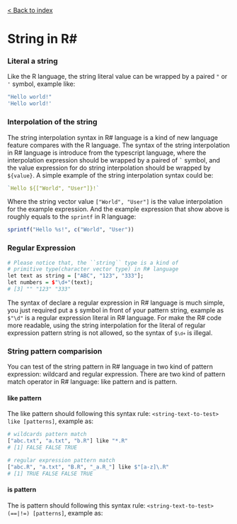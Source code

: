 [&lt; Back to index](../)

# String in R#

### Literal a string

Like the R language, the string literal value can be wrapped by a paired ``"`` or ``'`` symbol, example like:

```R
"Hello world!"
'Hello world!'
```

### Interpolation of the string

The string interpolation syntax in R# language is a kind of new language feature compares with the R language. The syntax of the string interpolation in R# language is introduce from the typescript language, where the interpolation expression should be wrapped by a paired of <code>`</code> symbol, and the value expression for do string interpolation should be wrapped by ``${value}``. A simple example of the string interpolation syntax could be:

```R
`Hello ${["World", "User"]}!`
```

Where the string vector value ``["World", "User"]`` is the value interpolation for the example expression. And the example expression that show above is roughly equals to the ``sprintf`` in R language:

```R
sprintf("Hello %s!", c("World", "User"))
```

### Regular Expression

```R
# Please notice that, the ``string`` type is a kind of 
# primitive type(character vector type) in R# language
let text as string = ["ABC", "123", "333"];
let numbers = $"\d+"(text);
# [3] "" "123" "333"
```

The syntax of declare a regular expression in R# language is much simple, you just required put a ``$`` symbol in front of your pattern string, example as ``$"\d"`` is a regular expression literal in R# language. For make the R# code more readable, using the string interpolation for the literal of regular expression pattern string is not allowed, so the syntax of <code>$`\d+`</code> is illegal.

### String pattern comparision

You can test of the string pattern in R# language in two kind of pattern expression: wildcard and regular expression. There are two kind of pattern match operator in R# language: like pattern and is pattern.

#### like pattern

The like pattern should following this syntax rule: ``<string-text-to-test> like [patterns]``, example as:

```R
# wildcards pattern match
["abc.txt", "a.txt", "b.R"] like "*.R"
# [1] FALSE FALSE TRUE

# regular expression pattern match
["abc.R", "a.txt", "B.R", "_a.R_"] like $"[a-z]\.R"
# [1] TRUE FALSE FALSE TRUE
```

#### is pattern

The is pattern should following this syntax rule: ``<string-text-to-test> (==|!=) [patterns]``, example as:



